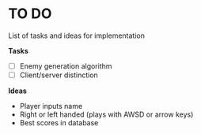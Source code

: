 # TO DO
List of tasks and ideas for implementation

**Tasks**
- [ ] Enemy generation algorithm
- [ ] Client/server distinction

**Ideas**
- Player inputs name
- Right or left handed (plays with AWSD or arrow keys)
- Best scores in database
